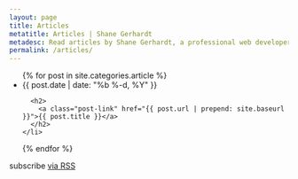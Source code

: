 ```yaml
---
layout: page
title: Articles
metatitle: Articles | Shane Gerhardt
metadesc: Read articles by Shane Gerhardt, a professional web developer near San Francisco, California.
permalink: /articles/
---
```


<ul class="post-list">
  {% for post in site.categories.article %}
    <li>
      <span class="post-meta">{{ post.date | date: "%b %-d, %Y" }}</span>

      <h2>
        <a class="post-link" href="{{ post.url | prepend: site.baseurl }}">{{ post.title }}</a>
      </h2>
    </li>
  {% endfor %}
</ul>

<p class="rss-subscribe">subscribe <a href="{{ "/feed.xml" | prepend: site.baseurl }}">via RSS</a></p>
